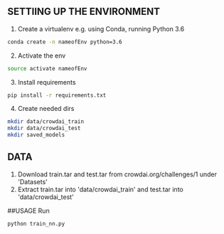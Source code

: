 ## SETTIING UP THE ENVIRONMENT
1. Create a virtualenv e.g. using Conda, running Python 3.6
```bash
conda create -n nameofEnv python=3.6
```
2. Activate the env
```bash
source activate nameofEnv
```
3. Install requirements
```bash
pip install -r requirements.txt
```

4. Create needed dirs
```bash
mkdir data/crowdai_train
mkdir data/crowdai_test
mkdir saved_models
```

## DATA
1. Download train.tar and test.tar from crowdai.org/challenges/1 under 'Datasets'
2. Extract train.tar into 'data/crowdai_train' and test.tar into 'data/crowdai_test'


##USAGE
Run
```bash
python train_nn.py
```
